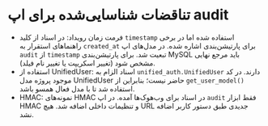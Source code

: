 # تناقضات شناسایی‌شده برای اپ audit

- فرمت زمان رویداد: در اسناد از کلید `timestamp` استفاده شده اما در برخی راهنماهای استقرار به `created_at` برای پارتیشن‌بندی اشاره شده. در مدل‌های اپ `audit` از `timestamp` تبعیت شد. برای پارتیشن‌بندی MySQL باید مرجع نهایی مشخص شود (تغییر اسکریپت یا تغییر نام فیلد).
- استفاده از UnifiedUser: اسناد الزام به `unified_auth.UnifiedUser` دارند. در کد موجود پروژه مدل UnifiedUser حاضر نیست؛ بنابراین از `get_user_model()` استفاده شد تا با مدل فعال همسو باشد.
- HMAC: نمونه‌های HMAC در اسناد برای وب‌هوک‌ها آمده. در اپ `audit` فقط ابزار HMAC و تنظیمات داخلی اضافه شد. هیچ URL جدیدی طبق دستور کاربر اضافه نشد.